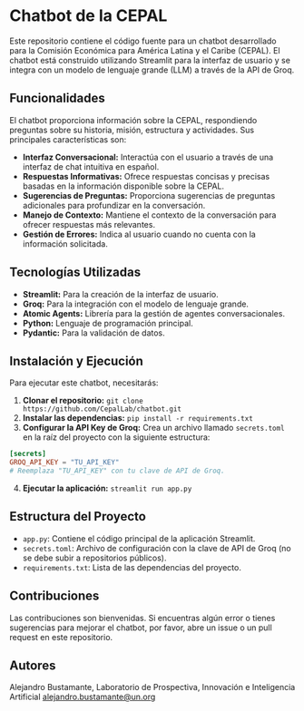 # Chatbot de la CEPAL

Este repositorio contiene el código fuente para un chatbot desarrollado para la Comisión Económica para América Latina y el Caribe (CEPAL).  El chatbot está construido utilizando Streamlit para la interfaz de usuario y se integra con un modelo de lenguaje grande (LLM) a través de la API de Groq.

## Funcionalidades

El chatbot proporciona información sobre la CEPAL, respondiendo preguntas sobre su historia, misión, estructura y actividades.  Sus principales características son:

* **Interfaz Conversacional:**  Interactúa con el usuario a través de una interfaz de chat intuitiva en español.
* **Respuestas Informativas:** Ofrece respuestas concisas y precisas basadas en la información disponible sobre la CEPAL.
* **Sugerencias de Preguntas:**  Proporciona sugerencias de preguntas adicionales para profundizar en la conversación.
* **Manejo de Contexto:**  Mantiene el contexto de la conversación para ofrecer respuestas más relevantes.
* **Gestión de Errores:**  Indica al usuario cuando no cuenta con la información solicitada.


## Tecnologías Utilizadas

* **Streamlit:** Para la creación de la interfaz de usuario.
* **Groq:**  Para la integración con el modelo de lenguaje grande.
* **Atomic Agents:** Librería para la gestión de agentes conversacionales.
* **Python:** Lenguaje de programación principal.
* **Pydantic:** Para la validación de datos.


## Instalación y Ejecución

Para ejecutar este chatbot, necesitarás:

1. **Clonar el repositorio:** `git clone https://github.com/CepalLab/chatbot.git`
2. **Instalar las dependencias:** `pip install -r requirements.txt`
3. **Configurar la API Key de Groq:**  Crea un archivo llamado `secrets.toml` en la raíz del proyecto con la siguiente estructura:

```toml
[secrets]
GROQ_API_KEY = "TU_API_KEY"
# Reemplaza "TU_API_KEY" con tu clave de API de Groq.
```
4. **Ejecutar la aplicación:** `streamlit run app.py`

## Estructura del Proyecto
- `app.py`: Contiene el código principal de la aplicación Streamlit.
- `secrets.toml`: Archivo de configuración con la clave de API de Groq (no se debe subir a repositorios públicos).
- `requirements.txt`: Lista de las dependencias del proyecto.

## Contribuciones
Las contribuciones son bienvenidas. Si encuentras algún error o tienes sugerencias para mejorar el chatbot, por favor, abre un issue o un pull request en este repositorio.

## Autores
Alejandro Bustamante, Laboratorio de Prospectiva, Innovación e Inteligencia Artificial
alejandro.bustamante@un.org 

